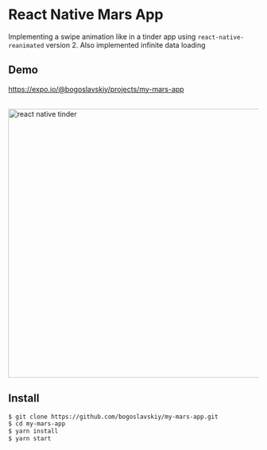 # React Native Mars App 

Implementing a swipe animation like in a tinder app using `react-native-reanimated` version 2. 
Also implemented infinite data loading


## Demo
https://expo.io/@bogoslavskiy/projects/my-mars-app
<br>
<br>
<p>
  <img src="https://user-images.githubusercontent.com/5034713/106399629-eba81f80-642a-11eb-8573-d1ae2509de3f.gif" height="542" alt="react native tinder" />
</p>


## Install 
```bash
$ git clone https://github.com/bogoslavskiy/my-mars-app.git
$ cd my-mars-app
$ yarn install
$ yarn start
```

